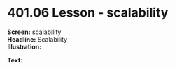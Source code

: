 # 401.06 Lesson - scalability

**Screen:** scalability\
**Headline:** Scalability\
**Illustration:**

**Text:**
